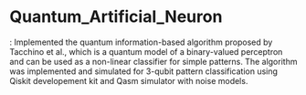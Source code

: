 # Quantum_Artificial_Neuron
: Implemented the quantum information-based algorithm proposed by Tacchino et al., which is a quantum model of a binary-valued perceptron and can be used as a non-linear classifier for simple patterns. The algorithm was implemented and simulated for 3-qubit pattern classification using Qiskit developement kit and Qasm simulator with noise models.

